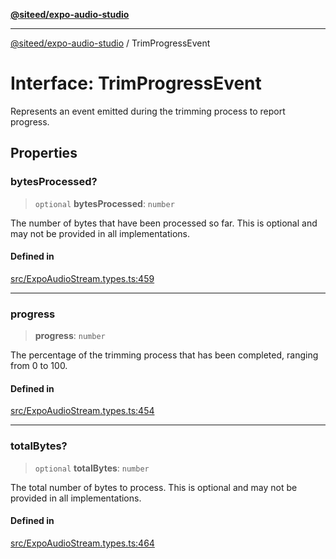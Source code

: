 [**@siteed/expo-audio-studio**](../README.md)

***

[@siteed/expo-audio-studio](../README.md) / TrimProgressEvent

# Interface: TrimProgressEvent

Represents an event emitted during the trimming process to report progress.

## Properties

### bytesProcessed?

> `optional` **bytesProcessed**: `number`

The number of bytes that have been processed so far. This is optional and may not be provided in all implementations.

#### Defined in

[src/ExpoAudioStream.types.ts:459](https://github.com/deeeed/expo-audio-stream/blob/848d80f7012b7408a6d37c824016aa00b78322ac/packages/expo-audio-studio/src/ExpoAudioStream.types.ts#L459)

***

### progress

> **progress**: `number`

The percentage of the trimming process that has been completed, ranging from 0 to 100.

#### Defined in

[src/ExpoAudioStream.types.ts:454](https://github.com/deeeed/expo-audio-stream/blob/848d80f7012b7408a6d37c824016aa00b78322ac/packages/expo-audio-studio/src/ExpoAudioStream.types.ts#L454)

***

### totalBytes?

> `optional` **totalBytes**: `number`

The total number of bytes to process. This is optional and may not be provided in all implementations.

#### Defined in

[src/ExpoAudioStream.types.ts:464](https://github.com/deeeed/expo-audio-stream/blob/848d80f7012b7408a6d37c824016aa00b78322ac/packages/expo-audio-studio/src/ExpoAudioStream.types.ts#L464)
